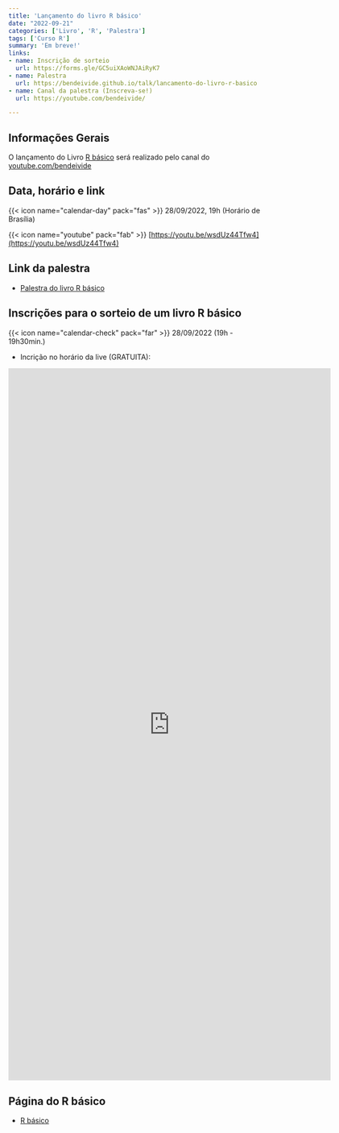 ```yaml
---
title: 'Lançamento do livro R básico'
date: "2022-09-21"
categories: ['Livro', 'R', 'Palestra']
tags: ['Curso R']
summary: 'Em breve!'
links:
- name: Inscrição de sorteio
  url: https://forms.gle/GC5uiXAoWNJAiRyK7
- name: Palestra
  url: https://bendeivide.github.io/talk/lancamento-do-livro-r-basico
- name: Canal da palestra (Inscreva-se!)
  url: https://youtube.com/bendeivide/

---
```





## Informações Gerais

O lançamento do Livro [R básico](https://bendeivide.github.io/books/eambr01/) será realizado pelo canal do [youtube.com/bendeivide](https://youtube.com/bendeivide)

## Data, horário e link

{{< icon name="calendar-day" pack="fas" >}} 28/09/2022, 19h (Horário de Brasília)

{{< icon name="youtube" pack="fab" >}} [https://youtu.be/wsdUz44Tfw4](https://youtu.be/wsdUz44Tfw4)

## Link da palestra

- [Palestra do livro R básico]()


## Inscrições para o sorteio de um livro R básico


{{< icon name="calendar-check" pack="far" >}} 28/09/2022 (19h - 19h30min.)

- Incrição no horário da live (GRATUITA):

<iframe src="https://docs.google.com/forms/d/e/1FAIpQLSddYENXWOrw232TP3j2lGuvEYKAKHkhrrAEnKBdQ40hzOTwpw/viewform?embedded=true" width="640" height="1415" frameborder="0" marginheight="0" marginwidth="0">Carregando…</iframe>


## Página do R básico

- [R básico](https://bendeivide.github.io/books/eambr01/)


